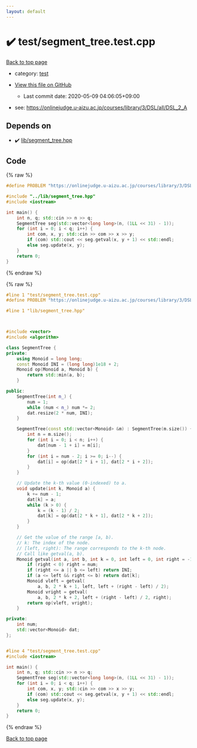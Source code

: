 ```yaml
---
layout: default
---
```


<!-- mathjax config similar to math.stackexchange -->
<script type="text/javascript" async
  src="https://cdnjs.cloudflare.com/ajax/libs/mathjax/2.7.5/MathJax.js?config=TeX-MML-AM_CHTML">
</script>
<script type="text/x-mathjax-config">
  MathJax.Hub.Config({
    TeX: { equationNumbers: { autoNumber: "AMS" }},
    tex2jax: {
      inlineMath: [ ['$','$'] ],
      processEscapes: true
    },
    "HTML-CSS": { matchFontHeight: false },
    displayAlign: "left",
    displayIndent: "2em"
  });
</script>

<script type="text/javascript" src="https://cdnjs.cloudflare.com/ajax/libs/jquery/3.4.1/jquery.min.js"></script>
<script src="https://cdn.jsdelivr.net/npm/jquery-balloon-js@1.1.2/jquery.balloon.min.js" integrity="sha256-ZEYs9VrgAeNuPvs15E39OsyOJaIkXEEt10fzxJ20+2I=" crossorigin="anonymous"></script>
<script type="text/javascript" src="../../assets/js/copy-button.js"></script>
<link rel="stylesheet" href="../../assets/css/copy-button.css" />


# :heavy_check_mark: test/segment_tree.test.cpp

<a href="../../index.html">Back to top page</a>

* category: <a href="../../index.html#098f6bcd4621d373cade4e832627b4f6">test</a>
* <a href="{{ site.github.repository_url }}/blob/master/test/segment_tree.test.cpp">View this file on GitHub</a>
    - Last commit date: 2020-05-09 04:06:05+09:00


* see: <a href="https://onlinejudge.u-aizu.ac.jp/courses/library/3/DSL/all/DSL_2_A">https://onlinejudge.u-aizu.ac.jp/courses/library/3/DSL/all/DSL_2_A</a>


## Depends on

* :heavy_check_mark: <a href="../../library/lib/segment_tree.hpp.html">lib/segment_tree.hpp</a>


## Code

<a id="unbundled"></a>
{% raw %}
```cpp
#define PROBLEM "https://onlinejudge.u-aizu.ac.jp/courses/library/3/DSL/all/DSL_2_A"

#include "../lib/segment_tree.hpp"
#include <iostream>

int main() {
    int n, q; std::cin >> n >> q;
    SegmentTree seg(std::vector<long long>(n, (1LL << 31) - 1));
    for (int i = 0; i < q; i++) {
        int com, x, y; std::cin >> com >> x >> y;
        if (com) std::cout << seg.getval(x, y + 1) << std::endl;
        else seg.update(x, y);
    }
    return 0;
}

```
{% endraw %}

<a id="bundled"></a>
{% raw %}
```cpp
#line 1 "test/segment_tree.test.cpp"
#define PROBLEM "https://onlinejudge.u-aizu.ac.jp/courses/library/3/DSL/all/DSL_2_A"

#line 1 "lib/segment_tree.hpp"



#include <vector>
#include <algorithm>

class SegmentTree {
private:
    using Monoid = long long;
    const Monoid INI = (long long)1e18 + 2;
    Monoid op(Monoid a, Monoid b) {
        return std::min(a, b);
    }

public:
    SegmentTree(int n_) {
        num = 1;
        while (num < n_) num *= 2;
        dat.resize(2 * num, INI);
    }

    SegmentTree(const std::vector<Monoid> &m) : SegmentTree(m.size()) {
        int n = m.size();
        for (int i = 0; i < n; i++) {
            dat[num - 1 + i] = m[i];
        }
        for (int i = num - 2; i >= 0; i--) {
            dat[i] = op(dat[2 * i + 1], dat[2 * i + 2]);
        }
    }

    // Update the k-th value (0-indexed) to a.
    void update(int k, Monoid a) {
        k += num - 1;
        dat[k] = a;
        while (k > 0) {
            k = (k - 1) / 2;
            dat[k] = op(dat[2 * k + 1], dat[2 * k + 2]);
        }
    }

    // Get the value of the range [a, b).
    // k: The index of the node.
    // [left, right): The range corresponds to the k-th node.
    // Call like getval(a, b).
    Monoid getval(int a, int b, int k = 0, int left = 0, int right = -1) {
        if (right < 0) right = num;
        if (right <= a || b <= left) return INI;
        if (a <= left && right <= b) return dat[k];
        Monoid vleft = getval(
            a, b, 2 * k + 1, left, left + (right - left) / 2);
        Monoid vright = getval(
            a, b, 2 * k + 2, left + (right - left) / 2, right);
        return op(vleft, vright);
    }

private:
    int num;
    std::vector<Monoid> dat;
};


#line 4 "test/segment_tree.test.cpp"
#include <iostream>

int main() {
    int n, q; std::cin >> n >> q;
    SegmentTree seg(std::vector<long long>(n, (1LL << 31) - 1));
    for (int i = 0; i < q; i++) {
        int com, x, y; std::cin >> com >> x >> y;
        if (com) std::cout << seg.getval(x, y + 1) << std::endl;
        else seg.update(x, y);
    }
    return 0;
}

```
{% endraw %}

<a href="../../index.html">Back to top page</a>


